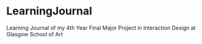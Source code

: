 # LearningJournal
Learning Journal of my 4th Year Final Major Project in Interaction Design at Glasgow School of Art
